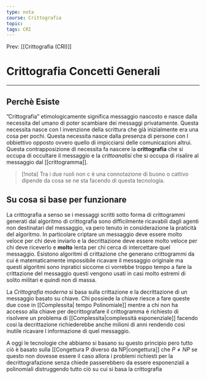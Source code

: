 ```yaml
---
type: nota
course: Crittografia
topic: 
tags: CRI
---
```


Prev: [[Crittografia (CRI)]]

# Crittografia Concetti Generali
---

## Perchè Esiste
”Crittografia” etimologicamente significa messaggio nascosto e nasce dalla necessita del umano di poter scambiare dei messaggi privatamente. Questa necessita nasce con l invenzione della scrittura che già inizialmente era una cosa per pochi. Questa necessita nasce dalla presenza di persone con l obbiettivo opposto ovvero quello di impicciarsi delle comunicazioni altrui. Questa contrapposizione di necessita fa nascere la __crittografia__ che si occupa di  occultare il messaggio e la _crittoanalisi_ che si occupa di risalire al messaggio dal [[crittogramma]]. 

>[!nota] 
> Tra i due ruoli non c è una connotazione di buono o cattivo dipende da cosa se ne sta facendo di questa tecnologia.

## Su cosa si base per funzionare
La crittografia a senso se i messaggi scritti sotto forma di crittogrammi generati dal algoritmo di crittografia sono difficilmente ricavabili dagli agenti non destinatari del messaggio, va pero tenuto in considerazione la praticità del algoritmo. In particolare criptare un messaggio deve essere molto veloce per chi deve inviarlo e la decrittazione deve essere molto veloce per chi deve riceverlo e  __molto__ lenta per chi cerca di intercettare quel messaggio. 
Esistono algoritmi di crittazione che generano crittogrammi da cui è matematicamente impossibile ricavare il messaggio originale ma questi algoritmi sono inpratici siccome ci vorrebbe troppo tempo a fare la crittazione del messaggio questi vengono usati in casi molto estremi  di solito militari e quindi non di massa.

La _Crittografia moderna_ si basa sulla crittazione e la decrittazione di un messaggio basato su chiave. Chi possiede la chiave riesce a fare queste due cose in [[Complessita| tempo Polinomiale]]  mentre a chi non ha accesso alla chiave per decrittografare il crittogramma è richiesto di risolvere un problema di [[Complessita|complessità esponenziale]] facendo cosi la decrittazione richiederebbe anche milioni di anni rendendo cosi inutile ricavare l informazione di quel messaggio.

A oggi le tecnologie che abbiamo si basano su questo principio pero tutto ciò è basato sulla [[Congettura P diverso da NP|congettura]] che $P \not = NP$ se questo non dovesse essere il caso allora i problemi richiesti per la decrittografazione senza chiede passerebbero da essere esponenziali a polinomiali distruggendo tutto ciò su cui si basa la crittografia  
